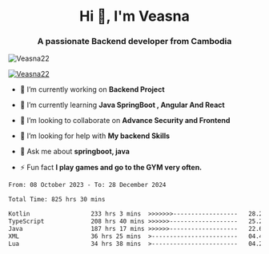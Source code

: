 <h1 align="center">Hi 👋, I'm Veasna</h1>
<h3 align="center">A passionate Backend developer from Cambodia</h3>

<p align="left"> <img src="https://komarev.com/ghpvc/?username=Veasna22&label=Profile%20views&color=0e75b6&style=flat" alt="Veasna22" /> </p>

<p align="left"> <a href="https://github.com/ryo-ma/github-profile-trophy"><img src="https://github-profile-trophy.vercel.app/?username=veasna22&theme=dracula" alt="Veasna22" /></a> </p>

- 🔭 I’m currently working on **Backend Project**

- 🌱 I’m currently learning **Java SpringBoot , Angular And React**

- 👯 I’m looking to collaborate on **Advance Security and Frontend**

- 🤝 I’m looking for help with **My backend Skills**

- 💬 Ask me about **springboot, java**

- ⚡ Fun fact **I play games and go to the GYM very often.**

<!--START_SECTION:waka-->

```txt
From: 08 October 2023 - To: 28 December 2024

Total Time: 825 hrs 30 mins

Kotlin                 233 hrs 3 mins  >>>>>>>------------------   28.23 %
TypeScript             208 hrs 40 mins >>>>>>-------------------   25.28 %
Java                   187 hrs 17 mins >>>>>>-------------------   22.69 %
XML                    36 hrs 25 mins  >------------------------   04.41 %
Lua                    34 hrs 38 mins  >------------------------   04.20 %
```

<!--END_SECTION:waka-->

